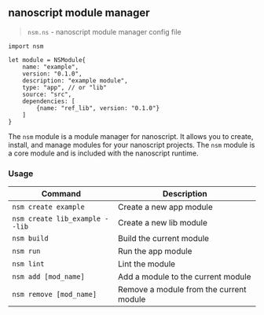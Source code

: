 nanoscript module manager
-------------------------

> `nsm.ns` - nanoscript module manager config file
```nanoscript
import nsm

let module = NSModule{
    name: "example",
    version: "0.1.0",
    description: "example module",
    type: "app", // or "lib"
    source: "src", 
    dependencies: [
        {name: "ref_lib", version: "0.1.0"}
    ]
}
```

The `nsm` module is a module manager for nanoscript. It allows you to create, install, and manage modules for your nanoscript projects. The `nsm` module is a core module and is included with the nanoscript runtime.

### Usage

| Command                          | Description                          |
|----------------------------------|--------------------------------------|
| `nsm create example`             | Create a new app module              |
| `nsm create lib_example --lib`   | Create a new lib module              |
| `nsm build`                      | Build the current module             |
| `nsm run`                        | Run the app module                   |
| `nsm lint`                       | Lint the module                      |
| `nsm add [mod_name]`             | Add a module to the current module   |
| `nsm remove [mod_name]`          | Remove a module from the current module |
